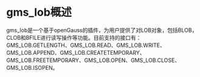 # gms_lob概述

gms_lob是一个基于openGauss的插件，为用户提供了对LOB对象，包括BLOB，CLOB和BFILE进行读写操作等功能。目前支持的接口有：GMS_LOB.GETLENGTH、GMS_LOB.READ、GMS_LOB.WRITE、GMS_LOB.APPEND、GMS_LOB.CREATETEMPORARY、GMS_LOB.FREETEMPORARY、GMS_LOB.OPEN、GMS_LOB.CLOSE、GMS_LOB.ISOPEN。